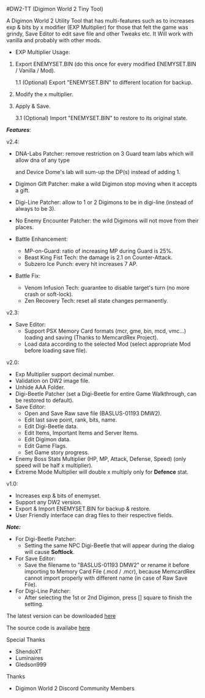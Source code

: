 #DW2-TT (Digimon World 2 Tiny Tool)

A Digimon World 2 Utility Tool that has multi-features such as to increases exp & bits by x modifier (EXP Multiplier) for those that felt the game was grindy, Save Editor to edit save file and other Tweaks etc.
It Will work with vanilla and probably with other mods.

- EXP Multiplier Usage:
1. Export ENEMYSET.BIN (do this once for every modified ENEMYSET.BIN / Vanilla / Mod).

    1.1 (Optional) Export "ENEMYSET.BIN" to different location for backup.
2. Modify the x multiplier.
3. Apply & Save.
    
    3.1 (Optional) Import "ENEMYSET.BIN" to restore to its original state.

***Features***:

v2.4:
 - DNA-Labs Patcher: remove restriction on 3 Guard team labs which will allow dna of any type

    and Device Dome's lab will sum-up the DP(s) instead of adding 1.
 - Digimon Gift Patcher: make a wild Digimon stop moving when it accepts a gift.
 - Digi-Line Patcher: allow to 1 or 2 Digimons to be in digi-line (instead of always to be 3).
 - No Enemy Encounter Patcher: the wild Digimons will not move from their places.
 - Battle Enhancement:
   - MP-on-Guard: ratio of increasing MP during Guard is 25%.
   - Beast King Fist Tech: the damage is 2.1 on Counter-Attack.
   - Subzero Ice Punch: every hit increases 7 AP.
 - Battle Fix:
   - Venom Infusion Tech: guarantee to disable target's turn (no more crash or soft-lock).
   - Zen Recovery Tech: reset all state changes permanently.

v2.3:
 - Save Editor:
    - Support PSX Memory Card formats (mcr, gme, bin, mcd, vmc...) loading and saving (Thanks to MemcardRex Project).
	- Load data according to the selected Mod (select appropriate Mod before loading save file).

v2.0:
 - Exp Multiplier support decimal number.
 - Validation on DW2 image file.
 - Unhide AAA Folder.
 - Digi-Beetle Patcher (set a Digi-Beetle for entire Game Walkthrough, can be restored to default).
 - Save Editor:
    - Open and Save Raw save file (BASLUS-01193 DMW2).
    - Edit last save point, rank, bits, name.
    - Edit Digi-Beetle data.
    - Edit Items, Important Items and Server Items.
    - Edit Digimon data.
    - Edit Game Flags.
    - Set Game story progress.
 - Enemy Boss Stats Multiplier (HP, MP, Attack, Defense, Speed) (only speed will be half x multiplier).
 - Extreme Mode Multiplier will double x multiply only for **Defence** stat.

v1.0:
 - Increases exp & bits of enemyset.
 - Support any DW2 version.
 - Export & Import ENEMYSET.BIN for backup & restore.
 - User Friendly interface can drag files to their respective fields.

***Note:***
 - For Digi-Beetle Patcher:
    - Setting the same NPC Digi-Beetle that will appear during the dialog will cause **Softlock**.
 - For Save Editor:
    - Save the filename to "BASLUS-01193 DMW2" or rename it before importing to Memory Card File (.mcd / .mcr),
      because MemcardRex cannot import properly with different name (in case of Raw Save File).
 - For Digi-Line Patcher:
    - After selecting the 1st or 2nd Digimon, press [] square to finish the setting.

The latest version can be downloaded [here](https://www.romhacking.net/utilities/1723/)

The source code is availabe [here](https://github.com/acemon33/dw2-tt/)

Special Thanks
- ShendoXT
- Luminaires
- Gledson999

Thanks
- Digimon World 2 Discord Community Members